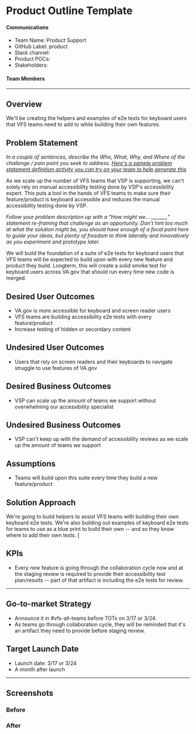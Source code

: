 # Product Outline Template

#### Communications
- Team Name: Product Support
- GitHub Label: product
- Slack channel: 
- Product POCs:
- Stakeholders: 

#### Team Members

---

## Overview
We'll be creating the helpers and examples of e2e tests for keyboard users that VFS teams need to add to while building their own features. 

## Problem Statement
*In a couple of sentences, describe the Who, What, Why, and Where of the challenge / pain point you seek to address. [Here's a sample problem statement definition activity you can try on your team to help generate this](https://www.atlassian.com/team-playbook/plays/problem-framing)*

As we scale up the number of VFS teams that VSP is supporting, we can't solely rely on manual accessibility testing done by VSP's accessibility expert. This puts a tool in the hands of VFS teams to make sure their feature/product is keyboard accessible and reduces the manual accessibility testing done by VSP. 

*Follow your problem description up with a "How might we... _______" statement re-framing that challenge as an opportunity. Don't hint too much at what the solution might be, you should have enough of a focal point here to guide your ideas, but plenty of freedom to think laterally and innovatively as you experiment and prototype later.*

We will build the foundation of a suite of e2e tests for keyboard users that VFS teams will be expected to build upon with every new feature and product they build. Longterm, this will create a solid smoke test for keyboard users across VA.gov that should run every time new code is merged. 
 
## Desired User Outcomes

- VA.gov is more accessible for keyboard and screen reader users
- VFS teams are building accessibility e2e tests with every feature/product
- Increase testing of hidden or secondary content

## Undesired User Outcomes
- Users that rely on screen readers and their keyboards to navigate struggle to use features of VA.gov

## Desired Business Outcomes

- VSP can scale up the amount of teams we support without overwhelming our accessibility specialist

## Undesired Business Outcomes

- VSP can't keep up with the demand of accessibility reviews as we scale up the amount of teams we support

## Assumptions
- Teams will build upon this suite every time they build a new feature/product

## Solution Approach

We're going to build helpers to assist VFS teams with building their own keyboard e2e tests. We're also building out examples of keyboard e2e tests for teams to use as a blue print to build their own -- and so they know where to add their own tests. [

## KPIs
- Every new feature is going through the collaboration cycle now and at the staging review is required to provide their accessibility test plan/results -- part of that artifact is including the e2e tests for review. 

--- 

## Go-to-market Strategy
- Announce it in #vfs-all-teams before TOTs on 3/17 or 3/24. 
- As teams go through collaboration cycle, they will be reminded that it's an artifact they need to provide before staging review. 

## Target Launch Date
- Launch date: 3/17 or 3/24
- A month after launch

---
   
## Screenshots

### Before

### After
